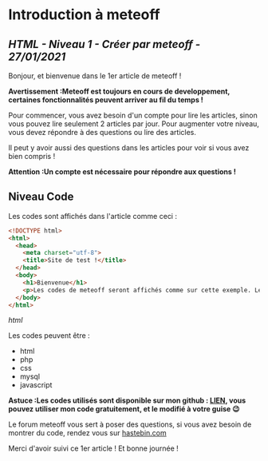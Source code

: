 Introduction à meteoff
======

*HTML - Niveau 1 - Créer par meteoff - 27/01/2021*
----


Bonjour, et bienvenue dans le 1er article de meteoff !

**Avertissement :Meteoff est toujours en cours de developpement, certaines fonctionnalités peuvent arriver au fil du temps !**

Pour commencer, vous avez besoin d'un compte pour lire les articles, sinon vous pouvez lire seulement 2 articles par jour.
Pour augmenter votre niveau, vous devez répondre à des questions ou lire des articles.

Il peut y avoir aussi des questions dans les articles pour voir si vous avez bien compris !

**Attention :Un compte est nécessaire pour répondre aux questions !**

Niveau Code
----------

Les codes sont affichés dans l'article comme ceci :

```html
<!DOCTYPE html>
<html>
  <head>
    <meta charset="utf-8">
    <title>Site de test !</title>
  </head>
  <body>
    <h1>Bienvenue</h1>
    <p>Les codes de meteoff seront affichés comme sur cette exemple. Le language est écris sous le code.</p>
  </body>
</html>
```
*html*

Les codes peuvent être :

* html
* php
* css
* mysql
* javascript

**Astuce :Les codes utilisés sont disponible sur mon github : [LIEN](https://github.com/Meteoff/articles_mtf), vous pouvez utiliser mon code gratuitement, et le modifié à votre guise 😉**

Le forum meteoff vous sert à poser des questions, si vous avez besoin de montrer du code, rendez vous sur [hastebin.com](https://hastebin.com)

Merci d'avoir suivi ce 1er article ! Et bonne journée !
